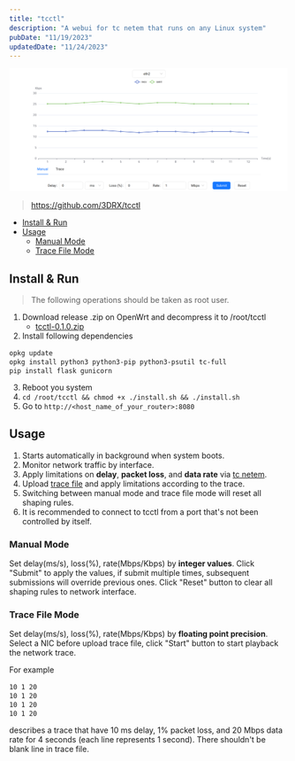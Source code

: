 ```yaml
---
title: "tcctl"
description: "A webui for tc netem that runs on any Linux system"
pubDate: "11/19/2023"
updatedDate: "11/24/2023"
---
```


![tcctl](../../../assets/gagets/tcctl.png)

> https://github.com/3DRX/tcctl

<!--toc:start-->

- [Install & Run](#install-run)
- [Usage](#usage)
  - [Manual Mode](#manual-mode)
  - [Trace File Mode](#trace-file-mode)
  <!--toc:end-->

## Install & Run

> The following operations should be taken as root user.

1. Download release .zip on OpenWrt and decompress it to /root/tcctl
   - [tcctl-0.1.0.zip](/tcctl-0.1.0.zip)
2. Install following dependencies

```
opkg update
opkg install python3 python3-pip python3-psutil tc-full
pip install flask gunicorn
```

3. Reboot you system
4. `cd /root/tcctl && chmod +x ./install.sh && ./install.sh`
5. Go to `http://<host_name_of_your_router>:8080`

## Usage

1. Starts automatically in background when system boots.
2. Monitor network traffic by interface.
3. Apply limitations on **delay**, **packet loss**, and **data rate** via [tc netem](/blog/gadgets/tc_openwrt).
4. Upload [trace file](#trace-file) and apply limitations according to the trace.
5. Switching between manual mode and trace file mode will reset all shaping rules.
6. It is recommended to connect to tcctl from a port that's not been controlled by itself.

### Manual Mode

Set delay(ms/s), loss(%), rate(Mbps/Kbps) by **integer values**.
Click "Submit" to apply the values, if submit multiple times,
subsequent submissions will override previous ones.
Click "Reset" button to clear all shaping rules to network interface.

### Trace File Mode

Set delay(ms/s), loss(%), rate(Mbps/Kbps) by **floating point precision**.
Select a NIC before upload trace file, click "Start" button to start playback the network trace.

For example

```
10 1 20
10 1 20
10 1 20
10 1 20
```

describes a trace that have 10 ms delay, 1% packet loss, and 20 Mbps data rate for 4 seconds (each line represents 1 second).
There shouldn't be blank line in trace file.
